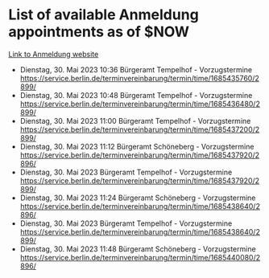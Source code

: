 # List of available Anmeldung appointments as of $NOW
[Link to Anmeldung website](https://service.berlin.de/terminvereinbarung/termin/tag.php?termin=1&anliegen[]=120686&dienstleisterlist=122210,122217,327316,122219,327312,122227,327314,122231,327346,122243,327348,122254,122252,329742,122260,329745,122262,329748,122271,327278,122273,327274,122277,327276,330436,122280,327294,122282,327290,122284,327292,122291,327270,122285,327266,122286,327264,122296,327268,150230,329760,122297,327286,122294,327284,122312,329763,122314,329775,122304,327330,122311,327334,122309,327332,317869,122281,327352,122279,329772,122283,122276,327324,122274,327326,122267,329766,122246,327318,122251,327320,122257,327322,122208,327298,122226,327300&herkunft=http%3A%2F%2Fservice.berlin.de%2Fdienstleistung%2F120686%2F)
- Dienstag, 30. Mai 2023 10:36 Bürgeramt Tempelhof - Vorzugstermine https://service.berlin.de/terminvereinbarung/termin/time/1685435760/2899/
- Dienstag, 30. Mai 2023 10:48 Bürgeramt Tempelhof - Vorzugstermine https://service.berlin.de/terminvereinbarung/termin/time/1685436480/2899/
- Dienstag, 30. Mai 2023 11:00 Bürgeramt Tempelhof - Vorzugstermine https://service.berlin.de/terminvereinbarung/termin/time/1685437200/2899/
- Dienstag, 30. Mai 2023 11:12 Bürgeramt Schöneberg - Vorzugstermine https://service.berlin.de/terminvereinbarung/termin/time/1685437920/2896/
- Dienstag, 30. Mai 2023  Bürgeramt Tempelhof - Vorzugstermine https://service.berlin.de/terminvereinbarung/termin/time/1685437920/2899/
- Dienstag, 30. Mai 2023 11:24 Bürgeramt Schöneberg - Vorzugstermine https://service.berlin.de/terminvereinbarung/termin/time/1685438640/2896/
- Dienstag, 30. Mai 2023  Bürgeramt Tempelhof - Vorzugstermine https://service.berlin.de/terminvereinbarung/termin/time/1685438640/2899/
- Dienstag, 30. Mai 2023 11:48 Bürgeramt Schöneberg - Vorzugstermine https://service.berlin.de/terminvereinbarung/termin/time/1685440080/2896/
